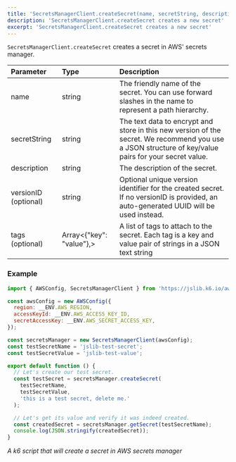 ```yaml
---
title: 'SecretsManagerClient.createSecret(name, secretString, description, [versionID], [tags])'
description: 'SecretsManagerClient.createSecret creates a new secret'
excerpt: 'SecretsManagerClient.createSecret creates a new secret'
---
```


`SecretsManagerClient.createSecret` creates a secret in AWS' secrets manager.

| Parameter            | Type                     | Description                                                                                                                                           |
| :------------------- | :----------------------- | :---------------------------------------------------------------------------------------------------------------------------------------------------- |
| name                 | string                   | The friendly name of the secret. You can use forward slashes in the name to represent a path hierarchy.                                               |
| secretString         | string                   | The text data to encrypt and store in this new version of the secret. We recommend you use a JSON structure of key/value pairs for your secret value. |
| description          | string                   | The description of the secret.                                                                                                                        |
| versionID (optional) | string                   | Optional unique version identifier for the created secret. If no versionID is provided, an auto-generated UUID will be used instead.                   |
| tags (optional)      | Array<{"key": "value"},> | A list of tags to attach to the secret. Each tag is a key and value pair of strings in a JSON text string                                             |

### Example

<CodeGroup labels={[]}>

```javascript
import { AWSConfig, SecretsManagerClient } from 'https://jslib.k6.io/aws/0.7.0/secrets-manager.js';

const awsConfig = new AWSConfig({
  region: __ENV.AWS_REGION,
  accessKeyId: __ENV.AWS_ACCESS_KEY_ID,
  secretAccessKey: __ENV.AWS_SECRET_ACCESS_KEY,
});

const secretsManager = new SecretsManagerClient(awsConfig);
const testSecretName = 'jslib-test-secret';
const testSecretValue = 'jslib-test-value';

export default function () {
  // Let's create our test secret.
  const testSecret = secretsManager.createSecret(
    testSecretName,
    testSecretValue,
    'this is a test secret, delete me.'
  );

  // Let's get its value and verify it was indeed created.
  const createdSecret = secretsManager.getSecret(testSecretName);
  console.log(JSON.stringify(createdSecret));
}
```

_A k6 script that will create a secret in AWS secrets manager_

</CodeGroup>